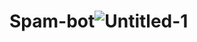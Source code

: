 # Spam-bot![Untitled-1](https://github.com/user-attachments/assets/4808b6c0-6216-4505-984f-dee1a29ad9cb)
